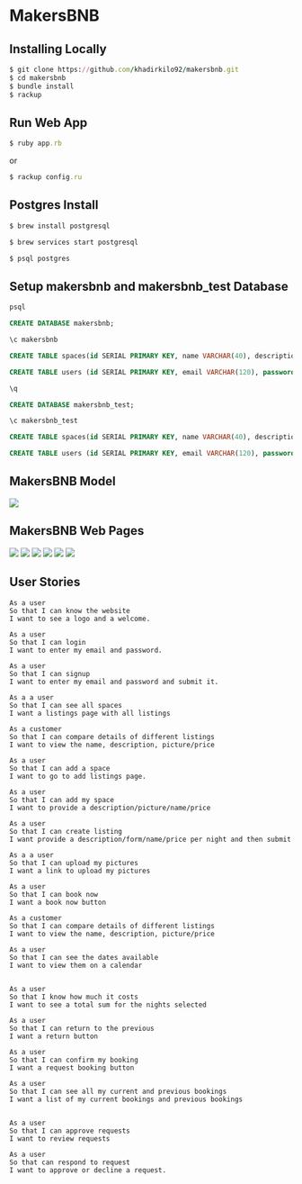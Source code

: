 # MakersBNB
## Installing Locally

```ruby
$ git clone https://github.com/khadirkilo92/makersbnb.git
$ cd makersbnb
$ bundle install
$ rackup
```
## Run Web App

```ruby 
$ ruby app.rb
```
or

```ruby 
$ rackup config.ru
```

## Postgres Install

```ruby
$ brew install postgresql

$ brew services start postgresql

$ psql postgres
```
## Setup makersbnb and makersbnb_test Database

```sql
psql

CREATE DATABASE makersbnb;

\c makersbnb

CREATE TABLE spaces(id SERIAL PRIMARY KEY, name VARCHAR(40), description VARCHAR(240), price_per_night FLOAT4);

CREATE TABLE users (id SERIAL PRIMARY KEY, email VARCHAR(120), password VARCHAR(240));

\q

CREATE DATABASE makersbnb_test;

\c makersbnb_test

CREATE TABLE spaces(id SERIAL PRIMARY KEY, name VARCHAR(40), description VARCHAR(240), price_per_night FLOAT4);

CREATE TABLE users (id SERIAL PRIMARY KEY, email VARCHAR(120), password VARCHAR(240));

```

## MakersBNB Model

<img src="./public/images/makersbnb-mock-up.png">

## MakersBNB Web Pages

<img src="./public/images/page1.png">
<img src="./public/images/page2.png">
<img src="./public/images/page3.png">
<img src="./public/images/page4.png">
<img src="./public/images/page5.png">
<img src="./public/images/page6.png">

## User Stories
```
As a user 
So that I can know the website
I want to see a logo and a welcome.

As a user 
So that I can login 
I want to enter my email and password. 

As a user 
So that I can signup 
I want to enter my email and password and submit it.

As a a user 
So that I can see all spaces
I want a listings page with all listings 

As a customer
So that I can compare details of different listings
I want to view the name, description, picture/price

As a user 
So that I can add a space
I want to go to add listings page.

As a user 
So that I can add my space 
I want to provide a description/picture/name/price

As a user 
So that I can create listing 
I want provide a description/form/name/price per night and then submit

As a a user
So that I can upload my pictures
I want a link to upload my pictures 

As a user 
So that I can book now
I want a book now button

As a customer
So that I can compare details of different listings
I want to view the name, description, picture/price

As a user 
So that I can see the dates available 
I want to view them on a calendar 


As a user 
So that I know how much it costs
I want to see a total sum for the nights selected 

As a user 
So that I can return to the previous
I want a return button

As a user 
So that I can confirm my booking 
I want a request booking button

As a user 
So that I can see all my current and previous bookings 
I want a list of my current bookings and previous bookings


As a user 
So that I can approve requests
I want to review requests

As a user
So that can respond to request 
I want to approve or decline a request.
```
